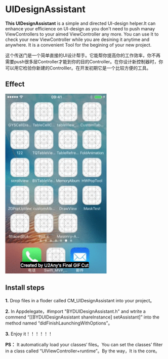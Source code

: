 # UIDesignAssistant

**This UIDesignAssistant** is a simple and directed UI-design helper.It can enhance your efficience on UI-design as you don't need to push manay ViewControllers to your aimed ViewController any more. You can use It to check your new ViewController while you are desining it anytime and anywhere. It is a convenient Tool for the begining of your new project.

这个传送门是一个简单直接的UI设计帮手。它能帮你提高你的工作效率，你不再需要push很多层Controller才能到你的目的Controller。在你设计新控制器时，你可以用它检验你新建的Controlller。在开发初期它是一个比较方便的工具。
## Effect
![image](https://github.com/WuChuming/UIDesignAssistant/blob/master/github.gif)   

## Install steps
**1.** Drop files in a floder called CM_UIDesignAssistant into your project。

**2.** In Appdelegate，#import "BYDUIDesignAssistant.h" and wtrite a commend “[[BYDUIDesignAssistant shareInstance] setAssistant]” into the method named “didFinishLaunchingWithOptions”。

**3.** Enjoy it！！！！！！

**PS：** It automatically load your classes‘ files。You can set the classes’ fliter in a class called “UIViewController+runtime”。By the way，It is the core。